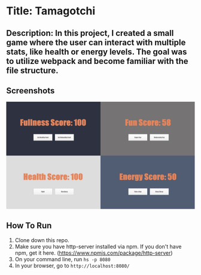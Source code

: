 # Title: Tamagotchi 

## Description: In this project, I created a small game where the user can interact with multiple stats, like health or energy levels. The goal was to utilize webpack and become familiar with the file structure. 

## Screenshots
![Project Screenshot](https://raw.githubusercontent.com/ToddSpainhour/tamagotchi/master/src/screenshots/tamagotchi_v1.jpg)

## How To Run
1. Clone down this repo.
1. Make sure you have http-server installed via npm. If you don't have npm, get it here. (https://www.npmjs.com/package/http-server) 
1. On your command line, run `hs -p 8080`
1. In your browser, go to `http://localhost:8080/`
